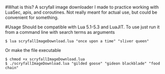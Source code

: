 #What is this?
A scryfall image downloader I made to practice working with LuaSec, apis, and coroutines.
Not really meant for actual use, but could be convenient for something.

#Usage
Should be compatible with Lua 5.1-5.3 and LuaJIT.
To use just run it from a command line with search terms as arguments
```
$ lua scryfallImageDownload.lua "once upon a time" "sliver queen"
```

Or make the file executable
```
$ chmod +x scryfallImageDownload.lua
$ ./scryfallImageDownload.lua "gilded goose" "gideon blackblade" "food chain"
```


